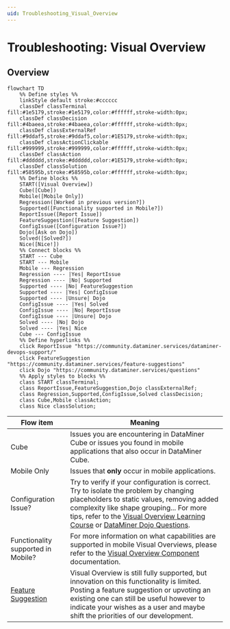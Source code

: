```yaml
---
uid: Troubleshooting_Visual_Overview
---
```


# Troubleshooting: Visual Overview

## Overview

```mermaid
flowchart TD
    %% Define styles %%
    linkStyle default stroke:#cccccc
    classDef classTerminal fill:#1e5179,stroke:#1e5179,color:#ffffff,stroke-width:0px;
    classDef classDecision fill:#4baeea,stroke:#4baeea,color:#ffffff,stroke-width:0px;
    classDef classExternalRef fill:#9ddaf5,stroke:#9ddaf5,color:#1E5179,stroke-width:0px;
    classDef classActionClickable fill:#999999,stroke:#999999,color:#ffffff,stroke-width:0px;
    classDef classAction fill:#dddddd,stroke:#dddddd,color:#1E5179,stroke-width:0px;
    classDef classSolution fill:#58595b,stroke:#58595b,color:#ffffff,stroke-width:0px;
    %% Define blocks %%
    START([Visual Overview])
    Cube([Cube])
    Mobile([Mobile Only])
    Regression([Worked in previous version?])
    Supported([Functionality supported in Mobile?])
    ReportIssue([Report Issue])
    FeatureSuggestion([Feature Suggestion])
    ConfigIssue([Configuration Issue?])
    Dojo([Ask on Dojo])
    Solved([Solved?])
    Nice([Nice!])
    %% Connect blocks %%
    START --- Cube
    START --- Mobile
    Mobile --- Regression
    Regression ---- |Yes| ReportIssue
    Regression ---- |No| Supported
    Supported ---- |No| FeatureSuggestion
    Supported ---- |Yes| ConfigIssue
    Supported ---- |Unsure| Dojo
    ConfigIssue ---- |Yes| Solved
    ConfigIssue ---- |No| ReportIssue
    ConfigIssue ---- |Unsure| Dojo
    Solved ---- |No| Dojo
    Solved ---- |Yes| Nice
    Cube --- ConfigIssue
    %% Define hyperlinks %%
    click ReportIssue "https://community.dataminer.services/dataminer-devops-support/"
    click FeatureSuggestion "https://community.dataminer.services/feature-suggestions"
    click Dojo "https://community.dataminer.services/questions"
    %% Apply styles to blocks %%
    class START classTerminal;
    class ReportIssue,FeatureSuggestion,Dojo classExternalRef;
    class Regression,Supported,ConfigIssue,Solved classDecision;
    class Cube,Mobile classAction;
    class Nice classSolution;
```

| **Flow item** | **Meaning** |
|--|--|
| Cube | Issues you are encountering in DataMiner Cube or issues you found in mobile applications that also occur in DataMiner Cube. |
| Mobile Only | Issues that **only** occur in mobile applications. |
| Configuration Issue? | Try to verify if your configuration is correct. Try to isolate the problem by changing placeholders to static values, removing added complexity like shape grouping... For more tips, refer to the [Visual Overview Learning Course](https://community.dataminer.services/courses/visio/) or [DataMiner Dojo Questions](https://community.dataminer.services/questions/). |
| Functionality supported in Mobile? | For more information on what capabilities are supported in mobile Visual Overviews, please refer to the [Visual Overview Component](https://docs.dataminer.services/user-guide/Advanced_Modules/Dashboards_and_Low_Code_Apps/Visualizations/Available_visualizations/Other/Visual_Overview_component.html) documentation. |
| [Feature Suggestion](https://community.dataminer.services/feature-suggestions) | Visual Overview is still fully supported, but innovation on this functionality is limited. Posting a feature suggestion or upvoting an existing one can still be useful however to indicate your wishes as a user and maybe shift the priorities of our development.